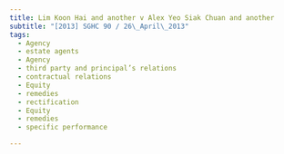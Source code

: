 ```yaml
---
title: Lim Koon Hai and another v Alex Yeo Siak Chuan and another
subtitle: "[2013] SGHC 90 / 26\_April\_2013"
tags:
  - Agency
  - estate agents
  - Agency
  - third party and principal’s relations
  - contractual relations
  - Equity
  - remedies
  - rectification
  - Equity
  - remedies
  - specific performance

---
```


